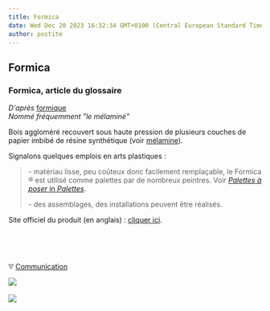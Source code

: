 ```yaml
---
title: Formica
date: Wed Dec 20 2023 16:32:34 GMT+0100 (Central European Standard Time)
author: postite
---
```


## Formica
### Formica, article du glossaire
 _D'après_ [formique](formica.html#formique)  
_Nommé fréquemment "le mélaminé"_

Bois aggloméré recouvert sous haute pression de plusieurs couches de papier imbibé de résine synthétique (voir [mélamine](melamine.html)).

Signalons quelques emplois en arts plastiques :

> \- matériau lisse, peu coûteux donc facilement remplaçable, le Formica ® est utilisé comme palettes par de nombreux peintres. Voir [_Palettes à poser_ in _Palettes_](palettes.html#palettesaposer).
> 
> \- des assemblages, des installations peuvent être réalisés.

Site officiel du produit (en anglais) : [cliquer ici](http://www.formica.co.uk/index.cfm?Fuseaction=display&ContentID=191).



 

 ![](images/transparent122x1.gif)

![](images/flechebas.gif) [Communication](http://www.artrealite.com/annonceurs.htm) 

[![](https://cbonvin.fr/sites/regie.artrealite.com/visuels/campagne1.png)](index-2.html#20131014)

![](https://cbonvin.fr/sites/regie.artrealite.com/visuels/campagne2.png)